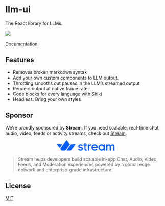 # llm-ui

The React library for LLMs.

<img src="/media/demo.webp" width="500"  />

[Documentation](http://llm-ui.com/docs)

## Features

- Removes broken markdown syntax
- Add your own custom components to LLM output.
- Throttling smooths out pauses in the LLM’s streamed output
- Renders output at native frame rate
- Code blocks for every language with [Shiki](https://shiki.style)
- Headless: Bring your own styles

## Sponsor

We’re proudly sponsored by **Stream**. If you need scalable, real-time chat, audio, video, feeds or activity streams, check out [Stream](https://getstream.io/?utm_source=github.com&utm_medium=github&utm_campaign=llm-ui).

<p align="center">
  <a href="https://getstream.io/?utm_source=github.com&utm_medium=github&utm_campaign=llm-ui" target="_blank">
    <img src="/media/stream-logo.png" alt="Stream" width="180" />
  </a>
</p>

> Stream helps developers build scalable in-app Chat, Audio, Video, Feeds, and Moderation experiences powered by a global edge network and enterprise-grade infrastructure.

## License

[MIT](/LICENSE)
